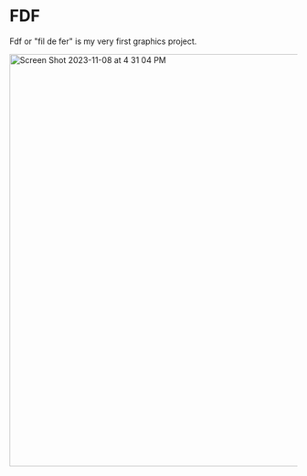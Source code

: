 # FDF

Fdf or "fil de fer" is my very first graphics project. 


<img width="722" alt="Screen Shot 2023-11-08 at 4 31 04 PM" src="https://github.com/emmameinert/Hiveprojects_fdf/assets/110816436/a1b4b8f6-8662-4e31-8028-5229c50d400c">
